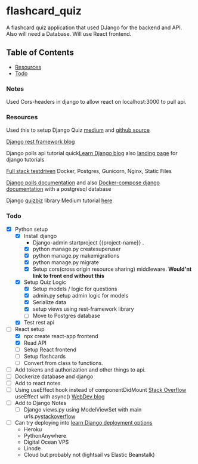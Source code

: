 # flashcard_quiz
A flashcard quiz application that used DJango for the backend and API. Also will need a Database. Will use React frontend.


## Table of Contents
* [Resources](#resources)
* [Todo](#todo)


### Notes
Used Cors-headers in django to allow react on localhost:3000 to pull api. 


### Resources
Used this to setup Django Quiz [medium](https://medium.com/swlh/overview-building-a-full-stack-quiz-app-with-django-and-react-57fd07449e2f) and [github source](https://github.com/izennn/udemy-quiz-izen)

[Django rest framework blog](https://wsvincent.com/django-rest-framework-react-tutorial/) 


Django polls api tutorial quick[Learn Django blog](https://learndjango.com/tutorials/django-polls-tutorial-api) also [landing page](https://learndjango.com/tutorials/) for django tutorials

[Full stack testdriven](https://testdriven.io/blog/dockerizing-django-with-postgres-gunicorn-and-nginx/#postgres) Docker, Postgres, Gunicorn, Nginx, Static Files


[Django polls documentation](https://docs.djangoproject.com/en/3.1/intro/tutorial01/#the-development-server) and also [Docker-compose django documentation](https://docs.docker.com/compose/django/) with a postgresql database


Django [quizbiz](https://github.com/jayndu/QuizzBizz) library Medium tutorial [here](https://medium.com/codetensor/create-a-quiz-application-with-django-rest-framework-react-redux-part-one-f0fcae5103fd)

### Todo
* [x] Python setup
    * [x] Install django
        * Django-admin startproject {{project-name}} .
        * [x] python manage.py createsuperuser
        * [x] python manage.py makemigrations
        * [x] python manage.py migrate
        * [x] Setup cors(cross origin resource sharing) middleware. <b>Would'nt link to front end without this</b>
    * [x] Setup Quiz Logic 
        * [x] Setup models / logic for questions
        * [x] admin.py setup admin logic for models
        * [x] Serialize data
        * [x] setup views using rest-framework library
        * [ ] Move to Postgres database 
    * [x] Test rest api
* [ ] React setup
    * [x] npx create react-app frontend
    * [x] Read API
    * [ ] Setup React frontend
    * [ ] Setup flashcards 
    * [ ] Convert from class to functions. 
* [ ] Add tokens and authorization and other things to api.
* [ ] Dockerize database and django
* [ ] Add to react notes
 * [ ] Using useEffect hook instead of componentDidMount [Stack Overflow](https://stackoverflow.com/questions/53945763/componentdidmount-equivalent-on-a-react-function-hooks-component) useEffect with async() [WebDev blog](https://thewebdev.info/2020/05/05/react-hooks-equivalent-of-componentdidmount/)
* [ ] Add to Django Notes
    * [ ] Django views.py using ModelViewSet with main urls.py[stackoverflow](https://stackoverflow.com/questions/18194603/django-rest-custom-url-in-a-modelviewset)
* [ ] Can try deploying into [learn Django deployment options](https://learndjango.com/tutorials/django-hosting-deployment-options) 
    * Heroku
    * PythonAnywhere
    * Digital Ocean VPS
    * Linode 
    * Cloud but probably not (lightsail vs Elastic Beanstalk)
